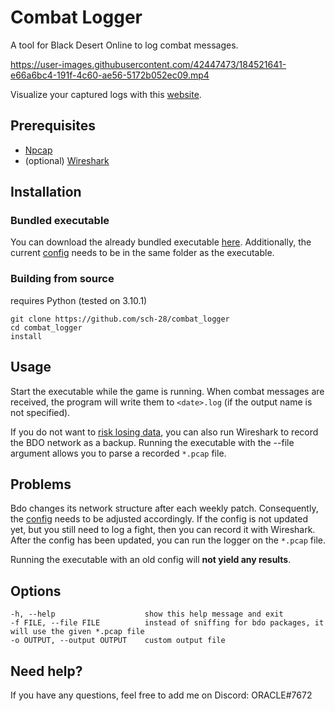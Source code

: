 # Combat Logger
A tool for Black Desert Online to log combat messages.

https://user-images.githubusercontent.com/42447473/184521641-e66a6bc4-191f-4c60-ae56-5172b052ec09.mp4

Visualize your captured logs with this [website](https://github.com/sch-28/war-analyzer-2).
## Prerequisites
- [Npcap](https://npcap.com/#download)
- (optional) [Wireshark](https://www.wireshark.org/download.html)

## Installation
### Bundled executable
You can download the already bundled executable [here](https://github.com/sch-28/combat_logger/releases).
Additionally, the current [config](https://github.com/sch-28/combat_logger/blob/main/config.ini) needs to be in the same folder as the executable.

### Building from source
requires Python (tested on 3.10.1)
```
git clone https://github.com/sch-28/combat_logger
cd combat_logger
install
```

## Usage

Start the executable while the game is running.
When combat messages are received, the program will write them to `<date>.log` (if the output name is not specified).

If you do not want to [risk losing data](#problems), you can also run Wireshark to record the BDO network as a backup.
Running the executable with the --file argument allows you to parse a recorded `*.pcap` file.

## Problems
Bdo changes its network structure after each weekly patch. Consequently, the [config](https://github.com/sch-28/combat_logger/blob/main/config.ini) needs to be adjusted accordingly.
If the config is not updated yet, but you still need to log a fight, then you can record it with Wireshark. After the config has been updated, you can run the logger on the `*.pcap` file.

Running the executable with an old config will **not yield any results**.
## Options
```
-h, --help                    show this help message and exit
-f FILE, --file FILE          instead of sniffing for bdo packages, it will use the given *.pcap file
-o OUTPUT, --output OUTPUT    custom output file    
```
## Need help?
If you have any questions, feel free to add me on Discord: ORACLE#7672
